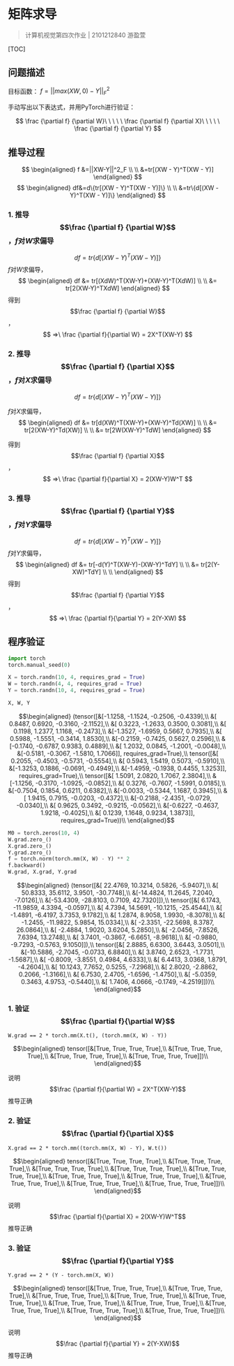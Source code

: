 # 矩阵求导

> 计算机视觉第四次作业  |  2101212840   游盈萱

[TOC]

## 问题描述

目标函数： $f=||max(XW,0)-Y||^2_F$

手动写出以下表达式，并用PyTorch进行验证：

$$
\frac {\partial f} {\partial W}\ \ \ \ \ \frac {\partial f} {\partial X}\ \ \ \ \ \frac {\partial f} {\partial Y}
$$

## 推导过程

$$
\begin{aligned}
f &=||XW-Y||^2_F \\ \\
  &=tr[(XW - Y)^T(XW - Y)]
\end{aligned}
$$
$$
\begin{aligned}
df&=d\{tr[(XW - Y)^T(XW - Y)]\} \\ \\
  &=tr\{d[(XW - Y)^T(XW - Y)]\}
\end{aligned}
$$

### 1. 推导$$\frac {\partial f} {\partial W}$$，$f$对$W$求偏导

$$
df=tr\{d[(XW - Y)^T(XW - Y)]\}
$$
$f$对$W$求偏导，
$$
\begin{aligned}
df &= tr[(XdW)^T(XW-Y)+(XW-Y)^T(XdW)] \\ \\
   &= tr[2(XW-Y)^TXdW] 
\end{aligned}
$$
得到$$\frac {\partial f} {\partial W}$$，
$$
=>\ \frac {\partial f}{\partial W} = 2X^T(XW-Y)
$$

### 2. 推导$$\frac {\partial f} {\partial X}$$，$f$对$X$求偏导

$$
df=tr\{d[(XW - Y)^T(XW - Y)]\}
$$

$f$对$X$求偏导，
$$
\begin{aligned}
df &= tr[d(XW)^T(XW-Y)+(XW-Y)^Td(XW)] \\ \\
   &= tr[2(XW-Y)^Td(XW)] \\ \\
   &= tr[2W(XW-Y)^TdW]
\end{aligned}
$$

得到$$\frac {\partial f} {\partial X}$$，
$$
=>\ \frac {\partial f}{\partial X} = 2(XW-Y)W^T
$$

### 3. 推导$$\frac {\partial f} {\partial Y}$$，$f$对$Y$求偏导

$$
df=tr\{d[(XW - Y)^T(XW - Y)]\}
$$
$f$对$Y$求偏导，
$$
\begin{aligned}
df &= tr[-d(Y)^T(XW-Y)-(XW-Y)^TdY] \\ \\
   &= tr[2(Y-XW)^TdY] \\ \\
\end{aligned}
$$
得到$$\frac {\partial f} {\partial Y}$$，
$$
=>\ \frac {\partial f}{\partial Y} = 2(Y-XW)
$$





























## 程序验证

```python
import torch
torch.manual_seed(0)

X = torch.randn(10, 4, requires_grad = True)
W = torch.randn(4, 4, requires_grad = True)
Y = torch.randn(10, 4, requires_grad = True)

X, W, Y
```

$$\begin{aligned}
(tensor([&[-1.1258, -1.1524, -0.2506, -0.4339],\\
         &[ 0.8487,  0.6920, -0.3160, -2.1152],\\
         &[ 0.3223, -1.2633,  0.3500,  0.3081],\\
         &[ 0.1198,  1.2377,  1.1168, -0.2473],\\
         &[-1.3527, -1.6959,  0.5667,  0.7935],\\
         &[ 0.5988, -1.5551, -0.3414,  1.8530],\\
         &[-0.2159, -0.7425,  0.5627,  0.2596],\\
         &[-0.1740, -0.6787,  0.9383,  0.4889],\\
         &[ 1.2032,  0.0845, -1.2001, -0.0048],\\
         &[-0.5181, -0.3067, -1.5810,  1.7066]], requires_grad=True),\\
 tensor([&[ 0.2055, -0.4503, -0.5731, -0.5554],\\
         &[ 0.5943,  1.5419,  0.5073, -0.5910],\\
         &[-1.3253,  0.1886, -0.0691, -0.4949],\\
         &[-1.4959, -0.1938,  0.4455,  1.3253]], requires_grad=True),\\
 tensor([&[ 1.5091,  2.0820,  1.7067,  2.3804],\\
         &[-1.1256, -0.3170, -1.0925, -0.0852],\\
         &[ 0.3276, -0.7607, -1.5991,  0.0185],\\
         &[-0.7504,  0.1854,  0.6211,  0.6382],\\
         &[-0.0033, -0.5344,  1.1687,  0.3945],\\
         &[ 1.9415,  0.7915, -0.0203, -0.4372],\\
         &[-0.2188, -2.4351, -0.0729, -0.0340],\\
         &[ 0.9625,  0.3492, -0.9215, -0.0562],\\
         &[-0.6227, -0.4637,  1.9218, -0.4025],\\
         &[ 0.1239,  1.1648,  0.9234,  1.3873]], requires_grad=True))\\
\end{aligned}$$



















```python
M0 = torch.zeros(10, 4)
W.grad.zero_()
X.grad.zero_()
Y.grad.zero_()
f = torch.norm(torch.mm(X, W) - Y) ** 2
f.backward()
W.grad, X.grad, Y.grad
```

$$\begin{aligned}
(tensor([&[ 22.4769,  10.3214,   0.5826,  -5.9407],\\
         &[ 50.8333,  35.6112,   3.9501, -30.7748],\\
         &[-14.4824,  11.2645,   7.2040,  -7.0126],\\
         &[-53.4309, -28.8103,   0.7109,  42.7320]]),\\
 tensor([&[  6.1743, -11.9859,   4.3394,  -0.0597],\\
         &[  4.7394,  14.5691, -10.1215, -25.4544],\\
         &[ -1.4891,  -6.4197,   3.7353,   9.1782],\\
         &[  1.2874,   8.9058,   1.9930,  -8.3078],\\
         &[ -1.2455, -11.9822,   5.9854,  15.0334],\\
         &[ -2.3351, -22.5698,   8.3787,  26.0864],\\
         &[ -2.4884,   1.9020,   3.6204,   5.2850],\\
         &[ -2.0456,  -7.8526,   7.6394,  13.2748],\\
         &[  3.7401,  -0.3867,  -6.6651,  -8.9618],\\
         &[ -0.9880,  -9.7293,  -0.5763,   9.1050]]),\\
 tensor([&[  2.8885,   6.6300,   3.6443,   3.0501],\\
         &[-10.5886,  -2.7045,  -0.0733,   6.8840],\\
         &[  3.8740,   2.6523,  -1.7731,  -1.5687],\\
         &[ -0.8009,  -3.8551,   0.4984,   4.6333],\\
         &[  6.4413,   3.0368,   1.8791,  -4.2604],\\
         &[ 10.1243,   7.7652,   0.5255,  -7.2968],\\
         &[  2.8020,  -2.8862,   0.2066,  -1.3166],\\
         &[  6.7530,   2.4705,  -1.6596,  -1.4750],\\
         &[ -5.0359,   0.3463,   4.9753,  -0.5440],\\
         &[  1.7406,   4.0666,  -0.1749,  -4.2519]]))\\
\end{aligned}$$



### 1. 验证$$\frac {\partial f}{\partial W}$$

```
W.grad == 2 * torch.mm(X.t(), (torch.mm(X, W) - Y))
```

$$\begin{aligned}
tensor([&[True, True, True, True],\\
        &[True, True, True, True],\\
        &[True, True, True, True],\\
        &[True, True, True, True]])\\
\end{aligned}$$

说明$$\frac {\partial f}{\partial W} = 2X^T(XW-Y)$$推导正确











### 2. 验证$$\frac {\partial f}{\partial X}$$
```
X.grad == 2 * torch.mm((torch.mm(X, W) - Y), W.t())
```

$$\begin{aligned}
tensor([&[True, True, True, True],\\
        &[True, True, True, True],\\
        &[True, True, True, True],\\
        &[True, True, True, True],\\
        &[True, True, True, True],\\
        &[True, True, True, True],\\
        &[True, True, True, True],\\
        &[True, True, True, True],\\
        &[True, True, True, True],\\
        &[True, True, True, True]])\\
        \end{aligned}$$

说明$$\frac {\partial f}{\partial X} = 2(XW-Y)W^T$$推导正确

### 3. 验证$$\frac {\partial f}{\partial Y}$$
```
Y.grad == 2 * (Y - torch.mm(X, W))
```

$$\begin{aligned}
tensor([&[True, True, True, True],\\
        &[True, True, True, True],\\
        &[True, True, True, True],\\
        &[True, True, True, True],\\
        &[True, True, True, True],\\
        &[True, True, True, True],\\
        &[True, True, True, True],\\
        &[True, True, True, True],\\
        &[True, True, True, True],\\
        &[True, True, True, True]])\\
        \end{aligned}$$

说明$$\frac {\partial f}{\partial Y} = 2(Y-XW)$$推导正确